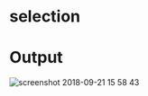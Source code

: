 # selection
# Output
![screenshot 2018-09-21 15 58 43](https://user-images.githubusercontent.com/41277856/45903334-535bf380-bdb7-11e8-9aeb-b11e7f39a35d.png)
